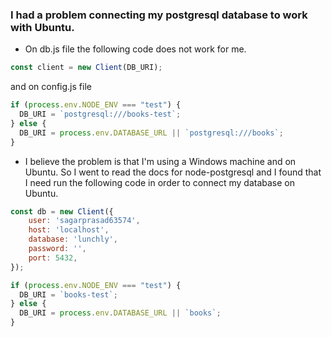 ### I had a problem connecting my postgresql database to work with Ubuntu.
- On db.js file the following code does not work for me. 
```js
const client = new Client(DB_URI);
```
and on config.js file
```js
if (process.env.NODE_ENV === "test") {
  DB_URI = `postgresql:///books-test`;
} else {
  DB_URI = process.env.DATABASE_URL || `postgresql:///books`;
}
```
- I believe the problem is that I'm using a Windows machine and on Ubuntu. So I went to read the docs for node-postgresql and I found that I need run the following code in order to connect my database on Ubuntu. 
```js
const db = new Client({
    user: 'sagarprasad63574',
    host: 'localhost',
    database: 'lunchly',
    password: '',
    port: 5432,
});

```
```js
if (process.env.NODE_ENV === "test") {
  DB_URI = `books-test`;
} else {
  DB_URI = process.env.DATABASE_URL || `books`;
}
```
